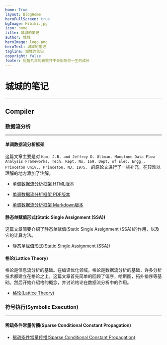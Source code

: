 ```yaml
---
home: True
layout: BlogHome
heroFullScreen: true
bgImage: Hibiki.jpg
icon: home
title: 城城的笔记
author: 城城
heroImage: logo.png
heroText: 城城的笔记
tagline: 城城的笔记
copyright: false
footer: 短暂几年的衰败并不会影响你一生的成长 
---
```


# 城城的笔记

---

## Compiler

### 数据流分析
--- 

#### 单调数据流分析框架

这篇文章主要是对 `Kam, J.B. and Jeffrey D. Ullman. Monotone Data Flow Analysis Frameworks, Tech. Rept. No. 169, Dept, of Elec. Engg., Princeton Univ., Princeton, NJ, 1975. ` 的原论文进行了一些补充，在较难以理解的地方添加了注解。

- [单调数据流分析框架 HTML版本](https://github.com/ccoskrnl/notes/blob/main/docs/Compiler/data_flow_analysis/monotone/monotone_data_flow_analysis_frameworks.html)

- [单调数据流分析框架 PDF版本](https://github.com/ccoskrnl/notes/blob/main/docs/Compiler/data_flow_analysis/monotone/monotone_data_flow_analysis_frameworks.pdf)

- [单调数据流分析框架 Markdown版本](./Compiler/data_flow_analysis/monotone/monotone_data_flow_analysis_frameworks.md)

#### 静态单赋值形式(Static Single Assignment (SSA))

这篇文章简要介绍了静态单赋值(Static Single Assignment (SSA))的作用，以及它的计算方法。

- [静态单赋值形式(Static Single Assignment (SSA))](./Compiler/data_flow_analysis/ssa/ssa.md)

#### 格论(Lattice Theory)

格论是信息流分析的基础。在编译优化领域，格论是数据流分析的基础，许多分析技术都建立在格论之上。这篇文章首先简单的回顾了偏序，哈斯图，拓扑排序等基础。然后开始介绍格的概念，并讨论格论在数据流分析中的作用。

- [格论(Lattice Theory)](./Compiler/data_flow_analysis/lattice/lattice_theory.md)



### 符号执行(Symbolic Execution)

---

#### 稀疏条件常量传播(Sparse Conditional Constant Propagation)

- [稀疏条件常量传播(Sparse Conditional Constant Propagation)](./Compiler/symbolic_execution/sccp/sccp.md)